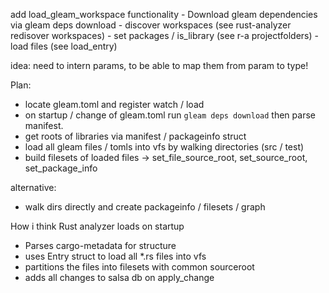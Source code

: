 add load_gleam_workspace functionality
    - Download gleam dependencies via gleam deps download
    - discover workspaces (see rust-analyzer redisover workspaces)
    - set packages / is_library (see r-a projectfolders)
    - load files (see load_entry)

idea: need to intern params, to be able to map them from param to type!

Plan:
 - locate gleam.toml and register watch / load
 - on startup / change of gleam.toml run `gleam deps download` then parse manifest. 
 - get roots of libraries via manifest / packageinfo struct
 - load all gleam files / tomls into vfs by walking directories (src / test)
 - build filesets of loaded files -> set_file_source_root, set_source_root, set_package_info

alternative:
 - walk dirs directly and create packageinfo / filesets / graph

How i think Rust analyzer loads on startup

 - Parses cargo-metadata for structure
 - uses Entry struct to load all *.rs files into vfs
 - partitions the files into filesets with common sourceroot
 - adds all changes to salsa db on apply_change